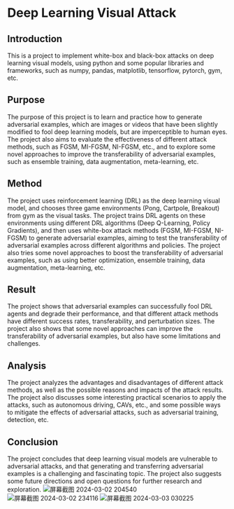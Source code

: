# Deep Learning Visual Attack

## Introduction

This is a project to implement white-box and black-box attacks on deep learning visual models, using python and some popular libraries and frameworks, such as numpy, pandas, matplotlib, tensorflow, pytorch, gym, etc.

## Purpose

The purpose of this project is to learn and practice how to generate adversarial examples, which are images or videos that have been slightly modified to fool deep learning models, but are imperceptible to human eyes. The project also aims to evaluate the effectiveness of different attack methods, such as FGSM, MI-FGSM, NI-FGSM, etc., and to explore some novel approaches to improve the transferability of adversarial examples, such as ensemble training, data augmentation, meta-learning, etc.

## Method

The project uses reinforcement learning (DRL) as the deep learning visual model, and chooses three game environments (Pong, Cartpole, Breakout) from gym as the visual tasks. The project trains DRL agents on these environments using different DRL algorithms (Deep Q-Learning, Policy Gradients), and then uses white-box attack methods (FGSM, MI-FGSM, NI-FGSM) to generate adversarial examples, aiming to test the transferability of adversarial examples across different algorithms and policies. The project also tries some novel approaches to boost the transferability of adversarial examples, such as using better optimization, ensemble training, data augmentation, meta-learning, etc.

## Result

The project shows that adversarial examples can successfully fool DRL agents and degrade their performance, and that different attack methods have different success rates, transferability, and perturbation sizes. The project also shows that some novel approaches can improve the transferability of adversarial examples, but also have some limitations and challenges.

## Analysis

The project analyzes the advantages and disadvantages of different attack methods, as well as the possible reasons and impacts of the attack results. The project also discusses some interesting practical scenarios to apply the attacks, such as autonomous driving, CAVs, etc., and some possible ways to mitigate the effects of adversarial attacks, such as adversarial training, detection, etc.

## Conclusion

The project concludes that deep learning visual models are vulnerable to adversarial attacks, and that generating and transferring adversarial examples is a challenging and fascinating topic. The project also suggests some future directions and open questions for further research and exploration.
![屏幕截图 2024-03-02 204540](https://github.com/kerthans/deep-learning-visual-attack/assets/112744990/314e6e74-fc26-4d7c-8f9a-252f4bbb9c71)
![屏幕截图 2024-03-02 234116](https://github.com/kerthans/deep-learning-visual-attack/assets/112744990/d24e6b6a-5d10-4236-976e-e4cc1897d38e)
![屏幕截图 2024-03-03 030225](https://github.com/kerthans/deep-learning-visual-attack/assets/112744990/b84bff18-4f16-40d0-a8fc-ee973f6d1d21)
